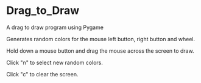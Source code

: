 # Drag_to_Draw
A drag to draw program using Pygame

Generates random colors for the mouse left button, right button and wheel.

Hold down a mouse button and drag the mouse across the screen to draw.

Click "n" to select new random colors.

Click "c" to clear the screen.
